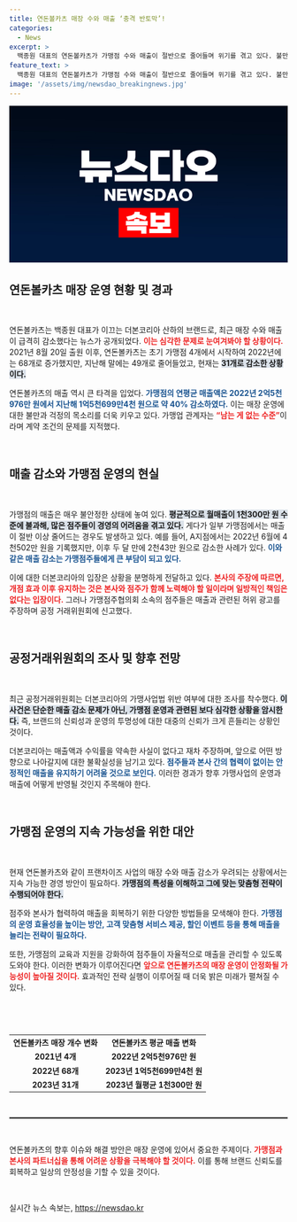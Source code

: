 ```yaml
---
title: 연돈볼카츠 매장 수와 매출 ‘충격 반토막’!
categories:
  - News
excerpt: >
  백종원 대표의 연돈볼카츠가 가맹점 수와 매출이 절반으로 줄어들며 위기를 겪고 있다. 불만 폭발한 점주들은 공정위에 신고, 조사가 시작됐다. 과연 더본코리아는 반등할 수 있을까?
feature_text: >
  백종원 대표의 연돈볼카츠가 가맹점 수와 매출이 절반으로 줄어들며 위기를 겪고 있다. 불만 폭발한 점주들은 공정위에 신고, 조사가 시작됐다. 과연 더본코리아는 반등할 수 있을까?
image: '/assets/img/newsdao_breakingnews.jpg'
---
```


<p><img src="/assets/img/newsdao_breakingnews.jpg" alt="pcversion 속보" /></p>

<h2 data-ke-size="size26">연돈볼카츠 매장 운영 현황 및 경과</h2>

<p data-ke-size="size16">&nbsp;</p>

<p>연돈볼카츠는 백종원 대표가 이끄는 더본코리아 산하의 브랜드로, 최근 매장 수와 매출이 급격히 감소했다는 뉴스가 공개되었다. <b><span style="color: #ee2323;">이는 심각한 문제로 눈여겨봐야 할 상황이다.</span></b> 2021년 8월 20일 출원 이후, 연돈볼카츠는 초기 가맹점 4개에서 시작하여 2022년에는 68개로 증가했지만, 지난해 말에는 49개로 줄어들었고, 현재는 <b><span style="background-color: #21538527;">31개로 감소한 상황이다.</span></b>   </p>

<p>연돈볼카츠의 매출 역시 큰 타격을 입었다. <b><span style="color: #1a5490;">가맹점의 연평균 매출액은 2022년 2억5천976만 원에서 지난해 1억5천699만4천 원으로 약 40% 감소하였다.</span></b> 이는 매장 운영에 대한 불만과 걱정의 목소리를 더욱 키우고 있다. 가맹업 관계자는 <b><span style="color: #ee2323;">“남는 게 없는 수준”</span></b>이라며 계약 조건의 문제를 지적했다.</p>

<p data-ke-size="size16">&nbsp;</p>

<h2 data-ke-size="size26">매출 감소와 가맹점 운영의 현실</h2>

<p data-ke-size="size16">&nbsp;</p>

<p>가맹점의 매출은 매우 불안정한 상태에 놓여 있다. <b><span style="background-color: #21538527;">평균적으로 월매출이 1천300만 원 수준에 불과해, 많은 점주들이 경영의 어려움을 겪고 있다.</span></b> 게다가 일부 가맹점에서는 매출이 절반 이상 줄어드는 경우도 발생하고 있다. 예를 들어, A지점에서는 2022년 6월에 4천502만 원을 기록했지만, 이후 두 달 만에 2천43만 원으로 감소한 사례가 있다. <b><span style="color: #1a5490;">이와 같은 매출 감소는 가맹점주들에게 큰 부담이 되고 있다.</span></b></p>

<p>이에 대한 더본코리아의 입장은 상황을 분명하게 전달하고 있다. <b><span style="color: #ee2323;">본사의 주장에 따르면, 개점 효과 이후 유지하는 것은 본사와 점주가 함께 노력해야 할 일이라며 일방적인 책임은 없다는 입장이다.</span></b> 그러나 가맹점주협의회 소속의 점주들은 매출과 관련된 허위 광고를 주장하며 공정 거래위원회에 신고했다.</p>

<p data-ke-size="size16">&nbsp;</p>

<h2 data-ke-size="size26">공정거래위원회의 조사 및 향후 전망</h2>

<p data-ke-size="size16">&nbsp;</p>

<p>최근 공정거래위원회는 더본코리아의 가맹사업법 위반 여부에 대한 조사를 착수했다. <b><span style="background-color: #21538527;">이 사건은 단순한 매출 감소 문제가 아닌, 가맹점 운영과 관련된 보다 심각한 상황을 암시한다.</span></b> 즉, 브랜드의 신뢰성과 운영의 투명성에 대한 대중의 신뢰가 크게 흔들리는 상황인 것이다. </p>

<p>더본코리아는 매출액과 수익률을 약속한 사실이 없다고 재차 주장하며, 앞으로 어떤 방향으로 나아갈지에 대한 불확실성을 남기고 있다. <b><span style="color: #1a5490;">점주들과 본사 간의 협력이 없이는 안정적인 매출을 유지하기 어려울 것으로 보인다.</span></b> 이러한 경과가 향후 가맹사업의 운영과 매출에 어떻게 반영될 것인지 주목해야 한다.</p>

<p data-ke-size="size16">&nbsp;</p>

<h2 data-ke-size="size26">가맹점 운영의 지속 가능성을 위한 대안</h2>

<p data-ke-size="size16">&nbsp;</p>

<p>현재 연돈볼카츠와 같이 프랜차이즈 사업의 매장 수와 매출 감소가 우려되는 상황에서는 지속 가능한 경영 방안이 필요하다. <b><span style="background-color: #21538527;">가맹점의 특성을 이해하고 그에 맞는 맞춤형 전략이 수행되어야 한다.</span></b></p>

<p>점주와 본사가 협력하여 매출을 회복하기 위한 다양한 방법들을 모색해야 한다. <b><span style="color: #1a5490;">가맹점의 운영 효율성을 높이는 방안, 고객 맞춤형 서비스 제공, 할인 이벤트 등을 통해 매출을 늘리는 전략이 필요하다.</span></b> </p>

<p>또한, 가맹점의 교육과 지원을 강화하여 점주들이 자율적으로 매출을 관리할 수 있도록 도와야 한다. 이러한 변화가 이루어진다면 <b><span style="color: #ee2323;">앞으로 연돈볼카츠의 매장 운영이 안정화될 가능성이 높아질 것이다.</span></b> 효과적인 전략 실행이 이루어질 때 더욱 밝은 미래가 펼쳐질 수 있다.</p>

<p data-ke-size="size16">&nbsp;</p>

<p data-ke-size="size16">&nbsp;</p>

<table style="width: 100%;">
  <tr>
    <th style="text-align: center; height: 17px;"><b>연돈볼카츠 매장 개수 변화</b></th>
    <th style="text-align: center; height: 17px;"><b>연돈볼카츠 평균 매출 변화</b></th>
  </tr>
  <tr>
    <td style="text-align: center; height: 17px;"><b>2021년 4개</b></td>
    <td style="text-align: center; height: 17px;"><b>2022년 2억5천976만 원</b></td>
  </tr>
  <tr>
    <td style="text-align: center; height: 17px;"><b>2022년 68개</b></td>
    <td style="text-align: center; height: 17px;"><b>2023년 1억5천699만4천 원</b></td>
  </tr>
  <tr>
    <td style="text-align: center; height: 17px;"><b>2023년 31개</b></td>
    <td style="text-align: center; height: 17px;"><b>2023년 월평균 1천300만 원</b></td>
  </tr>
</table>

<p data-ke-size="size16">&nbsp;</p>

<hr style="border: 1px solid #666;"/>

<p data-ke-size="size16">&nbsp;</p>

<p>연돈볼카츠의 향후 이슈와 해결 방안은 매장 운영에 있어서 중요한 주제이다. <b><span style="color: #ee2323;">가맹점과 본사의 파트너십을 통해 어려운 상황을 극복해야 할 것이다.</span></b> 이를 통해 브랜드 신뢰도를 회복하고 일상의 안정성을 기할 수 있을 것이다. </p>

<p data-ke-size="size16">&nbsp;</p>
실시간 뉴스 속보는, <a href="https://newsdao.kr" rel="dofollow">https://newsdao.kr</a>


